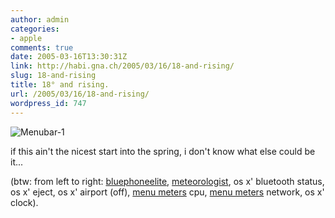 ```yaml
---
author: admin
categories:
- apple
comments: true
date: 2005-03-16T13:30:31Z
link: http://habi.gna.ch/2005/03/16/18-and-rising/
slug: 18-and-rising
title: 18° and rising.
url: /2005/03/16/18-and-rising/
wordpress_id: 747
---
```


![Menubar-1](http://habi.gna.ch/blog/images/menubar-1.jpg)
  
if this ain't the nicest start into the spring, i don't know what else could be it...



(btw: from left to right: [bluephoneelite](http://www.reelintelligence.com/BluePhoneElite/), [meteorologist](http://heat-meteo.sourceforge.net/), os x' bluetooth status, os x' eject, os x' airport (off), [menu meters](http://www.ragingmenace.com/software/menumeters/) cpu, [menu meters](http://www.ragingmenace.com/software/menumeters/) network, os x' clock).

